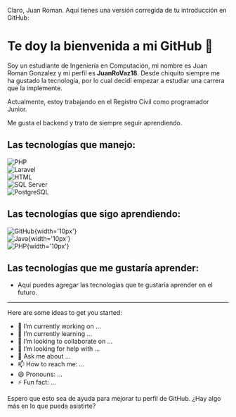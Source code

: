 Claro, Juan Roman. Aquí tienes una versión corregida de tu introducción en GitHub:

# **Te doy la bienvenida a mi GitHub 👋**

Soy un estudiante de Ingeniería en Computación, mi nombre es Juan Roman Gonzalez y mi perfil es **JuanRoVaz18**. Desde chiquito siempre me ha gustado la tecnología, por lo cual decidí empezar a estudiar una carrera que la implemente.

Actualmente, estoy trabajando en el Registro Civil como programador Junior.

Me gusta el backend y trato de siempre seguir aprendiendo.

## **Las tecnologías que manejo:**

![PHP](https://www.svgrepo.com/show/303656/php-logo.svg)  
![Laravel](https://laravel.com/img/logomark.min.svg)  
![HTML](https://www.svgrepo.com/show/354113/html-5.svg)  
![SQL Server](https://www.svgrepo.com/show/303229/microsoft-sql-server-logo.svg)  
![PostgreSQL](https://www.svgrepo.com/show/331383/postgresql.svg)  

## **Las tecnologías que sigo aprendiendo:**

![GitHub](https://github.githubassets.com/images/modules/logos_page/GitHub-Mark.png){width='10px'}  
![Java](https://www.svgrepo.com/show/303388/java.svg){width='10px'}  
![PHP](https://www.svgrepo.com/show/303656/php-logo.svg){width='10px'}  

## **Las tecnologías que me gustaría aprender:**

* Aquí puedes agregar las tecnologías que te gustaría aprender en el futuro.

---

Here are some ideas to get you started:

- 🔭 I’m currently working on ...
- 🌱 I’m currently learning ...
- 👯 I’m looking to collaborate on ...
- 🤔 I’m looking for help with ...
- 💬 Ask me about ...
- 📫 How to reach me: ...
- 😄 Pronouns: ...
- ⚡ Fun fact: ...

Espero que esto sea de ayuda para mejorar tu perfil de GitHub. ¿Hay algo más en lo que pueda asistirte?
